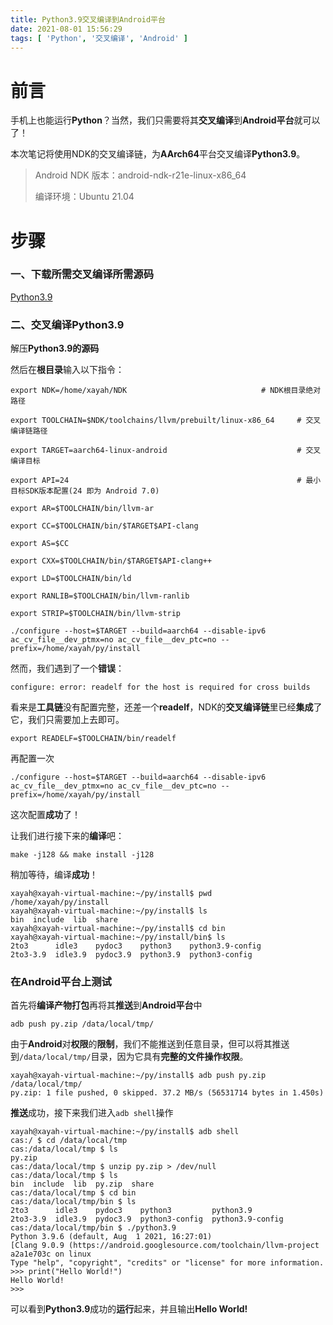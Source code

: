 ```yaml
---
title: Python3.9交叉编译到Android平台
date: 2021-08-01 15:56:29
tags: [ 'Python', '交叉编译', 'Android' ]
---
```


# 前言

手机上也能运行**Python**？当然，我们只需要将其**交叉编译**到**Android平台**就可以了！

本次笔记将使用NDK的交叉编译链，为**AArch64**平台交叉编译**Python3.9**。

> Android NDK 版本：android-ndk-r21e-linux-x86_64
>
> 编译环境：Ubuntu 21.04

# 步骤

### 一、下载所需交叉编译所需源码

[Python3.9](https://www.python.org/downloads/release/python-396/)

### 二、交叉编译Python3.9

解压**Python3.9的源码**

然后在**根目录**输入以下指令：

```
export NDK=/home/xayah/NDK                              # NDK根目录绝对路径

export TOOLCHAIN=$NDK/toolchains/llvm/prebuilt/linux-x86_64     # 交叉编译链路径

export TARGET=aarch64-linux-android                             # 交叉编译目标

export API=24                                                   # 最小目标SDK版本配置(24 即为 Android 7.0)

export AR=$TOOLCHAIN/bin/llvm-ar

export CC=$TOOLCHAIN/bin/$TARGET$API-clang

export AS=$CC

export CXX=$TOOLCHAIN/bin/$TARGET$API-clang++

export LD=$TOOLCHAIN/bin/ld

export RANLIB=$TOOLCHAIN/bin/llvm-ranlib

export STRIP=$TOOLCHAIN/bin/llvm-strip

./configure --host=$TARGET --build=aarch64 --disable-ipv6 ac_cv_file__dev_ptmx=no ac_cv_file__dev_ptc=no --prefix=/home/xayah/py/install
```

然而，我们遇到了一个**错误**：

```
configure: error: readelf for the host is required for cross builds
```

看来是**工具链**没有配置完整，还差一个**readelf**，NDK的**交叉编译链**里已经**集成**了它，我们只需要加上去即可。

```
export READELF=$TOOLCHAIN/bin/readelf
```

再配置一次

```
./configure --host=$TARGET --build=aarch64 --disable-ipv6 ac_cv_file__dev_ptmx=no ac_cv_file__dev_ptc=no --prefix=/home/xayah/py/install
```

这次配置**成功**了！

让我们进行接下来的**编译**吧：

```
make -j128 && make install -j128
```

稍加等待，编译**成功**！

```
xayah@xayah-virtual-machine:~/py/install$ pwd
/home/xayah/py/install
xayah@xayah-virtual-machine:~/py/install$ ls
bin  include  lib  share
xayah@xayah-virtual-machine:~/py/install$ cd bin
xayah@xayah-virtual-machine:~/py/install/bin$ ls
2to3      idle3    pydoc3    python3    python3.9-config
2to3-3.9  idle3.9  pydoc3.9  python3.9  python3-config
```

### 在Android平台上测试
首先将**编译产物打包**再将其**推送**到**Android平台**中

```
adb push py.zip /data/local/tmp/
```

由于**Android**对**权限**的**限制**，我们不能推送到任意目录，但可以将其推送到`/data/local/tmp/`目录，因为它具有**完整的文件操作权限**。

```
xayah@xayah-virtual-machine:~/py/install$ adb push py.zip /data/local/tmp/
py.zip: 1 file pushed, 0 skipped. 37.2 MB/s (56531714 bytes in 1.450s)
```

**推送**成功，接下来我们进入`adb shell`操作

```
xayah@xayah-virtual-machine:~/py/install$ adb shell
cas:/ $ cd /data/local/tmp
cas:/data/local/tmp $ ls
py.zip
cas:/data/local/tmp $ unzip py.zip > /dev/null
cas:/data/local/tmp $ ls
bin  include  lib  py.zip  share
cas:/data/local/tmp $ cd bin
cas:/data/local/tmp/bin $ ls
2to3      idle3    pydoc3    python3         python3.9
2to3-3.9  idle3.9  pydoc3.9  python3-config  python3.9-config
cas:/data/local/tmp/bin $ ./python3.9
Python 3.9.6 (default, Aug  1 2021, 16:27:01) 
[Clang 9.0.9 (https://android.googlesource.com/toolchain/llvm-project a2a1e703c on linux
Type "help", "copyright", "credits" or "license" for more information.
>>> print("Hello World!")
Hello World!
>>> 
```

可以看到**Python3.9**成功的**运行**起来，并且输出**Hello World!**